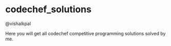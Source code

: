 # codechef_solutions
@vishalkpal

Here you will get all codechef competitive programming solutions solved by me.
